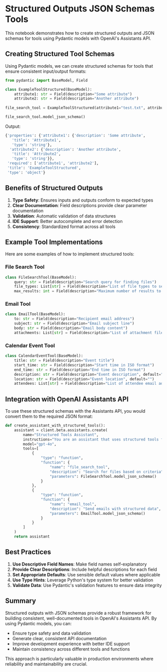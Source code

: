 # Structured Outputs JSON Schemas Tools

This notebook demonstrates how to create structured outputs and JSON schemas for tools using Pydantic models with OpenAI's Assistants API.

## Creating Structured Tool Schemas

Using Pydantic models, we can create structured schemas for tools that ensure consistent input/output formats:

```python
from pydantic import BaseModel, Field

class ExampleToolStructured(BaseModel):
    attribute1: str = Field(description="Some attribute")
    attribute2: str = Field(description="Another attribute")
    
file_search_tool = ExampleToolStructured(attribute1="test.txt", attribute2="test")

file_search_tool.model_json_schema()
```

Output:
```python
{'properties': {'attribute1': {'description': 'Some attribute',
   'title': 'Attribute1',
   'type': 'string'},
  'attribute2': {'description': 'Another attribute',
   'title': 'Attribute2',
   'type': 'string'}},
 'required': ['attribute1', 'attribute2'],
 'title': 'ExampleToolStructured',
 'type': 'object'}
```

## Benefits of Structured Outputs

1. **Type Safety**: Ensures inputs and outputs conform to expected types
2. **Clear Documentation**: Field descriptions provide clear parameter documentation
3. **Validation**: Automatic validation of data structures
4. **IDE Support**: Better autocomplete and error detection
5. **Consistency**: Standardized format across all tools

## Example Tool Implementations

Here are some examples of how to implement structured tools:

### File Search Tool

```python
class FileSearchTool(BaseModel):
    query: str = Field(description="Search query for finding files")
    file_types: List[str] = Field(description="List of file types to search for", default=[])
    max_results: int = Field(description="Maximum number of results to return", default=10)
```

### Email Tool

```python
class EmailTool(BaseModel):
    to: str = Field(description="Recipient email address")
    subject: str = Field(description="Email subject line")
    body: str = Field(description="Email body content")
    attachments: List[str] = Field(description="List of attachment file paths", default=[])
```

### Calendar Event Tool

```python
class CalendarEventTool(BaseModel):
    title: str = Field(description="Event title")
    start_time: str = Field(description="Start time in ISO format")
    end_time: str = Field(description="End time in ISO format")
    description: str = Field(description="Event description", default="")
    location: str = Field(description="Event location", default="")
    attendees: List[str] = Field(description="List of attendee email addresses", default=[])
```

## Integration with OpenAI Assistants API

To use these structured schemas with the Assistants API, you would convert them to the required JSON format:

```python
def create_assistant_with_structured_tools():
    assistant = client.beta.assistants.create(
        name="Structured Tools Assistant",
        instructions="You are an assistant that uses structured tools for consistent data handling.",
        model="gpt-4o",
        tools=[
            {
                "type": "function",
                "function": {
                    "name": "file_search_tool",
                    "description": "Search for files based on criteria",
                    "parameters": FileSearchTool.model_json_schema()
                }
            },
            {
                "type": "function", 
                "function": {
                    "name": "email_tool",
                    "description": "Send emails with structured data",
                    "parameters": EmailTool.model_json_schema()
                }
            }
        ]
    )
    return assistant
```

## Best Practices

1. **Use Descriptive Field Names**: Make field names self-explanatory
2. **Provide Clear Descriptions**: Include helpful descriptions for each field
3. **Set Appropriate Defaults**: Use sensible default values where applicable
4. **Use Type Hints**: Leverage Python's type system for better validation
5. **Validate Data**: Use Pydantic's validation features to ensure data integrity

## Summary

Structured outputs with JSON schemas provide a robust framework for building consistent, well-documented tools in OpenAI's Assistants API. By using Pydantic models, you can:

- Ensure type safety and data validation
- Generate clear, consistent API documentation
- Improve development experience with better IDE support
- Maintain consistency across different tools and functions

This approach is particularly valuable in production environments where reliability and maintainability are crucial.